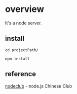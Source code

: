 # overview

It's a node server.

## install

```
cd projectPath/

npm install
```

## reference

[nodeclub](https://github.com/cnodejs/nodeclub) - node.js Chinese Club